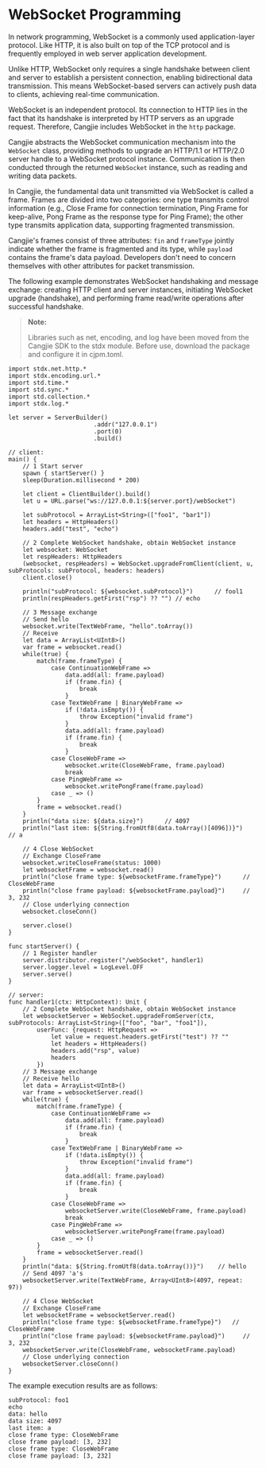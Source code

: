 # WebSocket Programming

In network programming, WebSocket is a commonly used application-layer protocol. Like HTTP, it is also built on top of the TCP protocol and is frequently employed in web server application development.

Unlike HTTP, WebSocket only requires a single handshake between client and server to establish a persistent connection, enabling bidirectional data transmission. This means WebSocket-based servers can actively push data to clients, achieving real-time communication.

WebSocket is an independent protocol. Its connection to HTTP lies in the fact that its handshake is interpreted by HTTP servers as an upgrade request. Therefore, Cangjie includes WebSocket in the `http` package.

Cangjie abstracts the WebSocket communication mechanism into the `WebSocket` class, providing methods to upgrade an HTTP/1.1 or HTTP/2.0 server handle to a WebSocket protocol instance. Communication is then conducted through the returned `WebSocket` instance, such as reading and writing data packets.

In Cangjie, the fundamental data unit transmitted via WebSocket is called a frame. Frames are divided into two categories: one type transmits control information (e.g., Close Frame for connection termination, Ping Frame for keep-alive, Pong Frame as the response type for Ping Frame); the other type transmits application data, supporting fragmented transmission.

Cangjie's frames consist of three attributes: `fin` and `frameType` jointly indicate whether the frame is fragmented and its type, while `payload` contains the frame's data payload. Developers don't need to concern themselves with other attributes for packet transmission.

The following example demonstrates WebSocket handshaking and message exchange: creating HTTP client and server instances, initiating WebSocket upgrade (handshake), and performing frame read/write operations after successful handshake.

> **Note:**
>
> Libraries such as net, encoding, and log have been moved from the Cangjie SDK to the stdx module. Before use, download the package and configure it in cjpm.toml.

<!-- verify -->

```cangjie
import stdx.net.http.*
import stdx.encoding.url.*
import std.time.*
import std.sync.*
import std.collection.*
import stdx.log.*

let server = ServerBuilder()
                        .addr("127.0.0.1")
                        .port(0)
                        .build()

// client:
main() {
    // 1 Start server
    spawn { startServer() }
    sleep(Duration.millisecond * 200)

    let client = ClientBuilder().build()
    let u = URL.parse("ws://127.0.0.1:${server.port}/webSocket")

    let subProtocol = ArrayList<String>(["foo1", "bar1"])
    let headers = HttpHeaders()
    headers.add("test", "echo")

    // 2 Complete WebSocket handshake, obtain WebSocket instance
    let websocket: WebSocket
    let respHeaders: HttpHeaders
    (websocket, respHeaders) = WebSocket.upgradeFromClient(client, u, subProtocols: subProtocol, headers: headers)
    client.close()

    println("subProtocol: ${websocket.subProtocol}")      // fool1
    println(respHeaders.getFirst("rsp") ?? "") // echo

    // 3 Message exchange
    // Send hello
    websocket.write(TextWebFrame, "hello".toArray())
    // Receive
    let data = ArrayList<UInt8>()
    var frame = websocket.read()
    while(true) {
        match(frame.frameType) {
            case ContinuationWebFrame =>
                data.add(all: frame.payload)
                if (frame.fin) {
                    break
                }
            case TextWebFrame | BinaryWebFrame =>
                if (!data.isEmpty()) {
                    throw Exception("invalid frame")
                }
                data.add(all: frame.payload)
                if (frame.fin) {
                    break
                }
            case CloseWebFrame =>
                websocket.write(CloseWebFrame, frame.payload)
                break
            case PingWebFrame =>
                websocket.writePongFrame(frame.payload)
            case _ => ()
        }
        frame = websocket.read()
    }
    println("data size: ${data.size}")      // 4097
    println("last item: ${String.fromUtf8(data.toArray()[4096])}")        // a

    // 4 Close WebSocket
    // Exchange CloseFrame
    websocket.writeCloseFrame(status: 1000)
    let websocketFrame = websocket.read()
    println("close frame type: ${websocketFrame.frameType}")      // CloseWebFrame
    println("close frame payload: ${websocketFrame.payload}")     // 3, 232
    // Close underlying connection
    websocket.closeConn()

    server.close()
}

func startServer() {
    // 1 Register handler
    server.distributor.register("/webSocket", handler1)
    server.logger.level = LogLevel.OFF
    server.serve()
}

// server:
func handler1(ctx: HttpContext): Unit {
    // 2 Complete WebSocket handshake, obtain WebSocket instance
    let websocketServer = WebSocket.upgradeFromServer(ctx, subProtocols: ArrayList<String>(["foo", "bar", "foo1"]),
        userFunc: {request: HttpRequest =>
            let value = request.headers.getFirst("test") ?? ""
            let headers = HttpHeaders()
            headers.add("rsp", value)
            headers
        })
    // 3 Message exchange
    // Receive hello
    let data = ArrayList<UInt8>()
    var frame = websocketServer.read()
    while(true) {
        match(frame.frameType) {
            case ContinuationWebFrame =>
                data.add(all: frame.payload)
                if (frame.fin) {
                    break
                }
            case TextWebFrame | BinaryWebFrame =>
                if (!data.isEmpty()) {
                    throw Exception("invalid frame")
                }
                data.add(all: frame.payload)
                if (frame.fin) {
                    break
                }
            case CloseWebFrame =>
                websocketServer.write(CloseWebFrame, frame.payload)
                break
            case PingWebFrame =>
                websocketServer.writePongFrame(frame.payload)
            case _ => ()
        }
        frame = websocketServer.read()
    }
    println("data: ${String.fromUtf8(data.toArray())}")    // hello
    // Send 4097 'a's
    websocketServer.write(TextWebFrame, Array<UInt8>(4097, repeat: 97))

    // 4 Close WebSocket
    // Exchange CloseFrame
    let websocketFrame = websocketServer.read()
    println("close frame type: ${websocketFrame.frameType}")   // CloseWebFrame
    println("close frame payload: ${websocketFrame.payload}")     // 3, 232
    websocketServer.write(CloseWebFrame, websocketFrame.payload)
    // Close underlying connection
    websocketServer.closeConn()
}
```

The example execution results are as follows:

```text
subProtocol: foo1
echo
data: hello
data size: 4097
last item: a
close frame type: CloseWebFrame
close frame payload: [3, 232]
close frame type: CloseWebFrame
close frame payload: [3, 232]
```